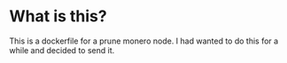 # What is this?

This is a dockerfile for a prune monero node. I had wanted to do this for a while and decided to send it.

